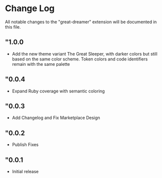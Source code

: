 # Change Log

All notable changes to the "great-dreamer" extension will be documented in this file.

## "1.0.0

- Add the new theme variant The Great Sleeper, with darker colors but still based on the same color scheme. Token colors and code identifiers remain with the same palette

## "0.0.4

- Expand Ruby coverage with semantic coloring

## "0.0.3

- Add Changelog and Fix Marketplace Design

## "0.0.2

- Publish Fixes

## "0.0.1

- Initial release
